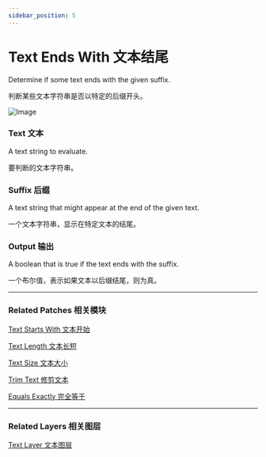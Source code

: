 ```yaml
---
sidebar_position: 5
---
```


# Text Ends With 文本结尾

Determine if some text ends with the given suffix.

判断某些文本字符串是否以特定的后缀开头。

![Image](@site/static/img/docs/Text/text-ends-with.png)

### Text 文本

A text string to evaluate.

要判断的文本字符串。

### Suffix 后缀

A text string that might appear at the end of the given text.

一个文本字符串，显示在特定文本的结尾。

### Output 输出

A boolean that is true if the text ends with the suffix.

一个布尔值，表示如果文本以后缀结尾，则为真。

------

### Related Patches 相关模块

[Text Starts With 文本开始](./Text%20Starts%20With.md)

[Text Length 文本长短](./Text%20Length.md)

[Text Size 文本大小](./Text%20Size.md)

[Trim Text 修剪文本](./Trim%20Text.md)

[Equals Exactly 完全等于](./../Logic/Equals%20Exactly.md)

------

### Related Layers 相关图层

[Text Layer 文本图层](./../Layer/Text%20Layer.md)

